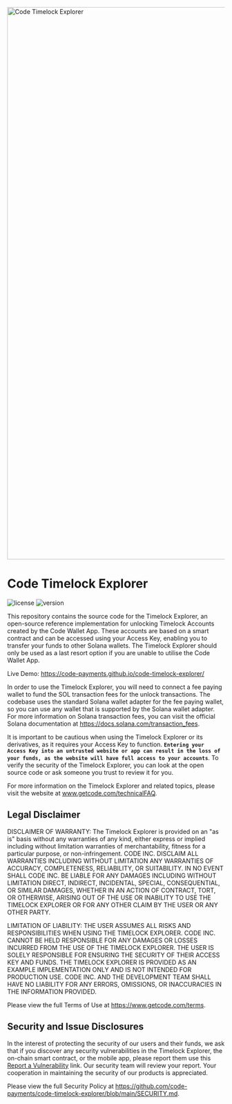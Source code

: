 <img width="1280" alt="Code Timelock Explorer" src="https://github.com/code-payments/code-timelock-explorer/assets/623790/f088dc08-35b9-4852-aa49-325e84b285cf">

# Code Timelock Explorer

![license][license-image]
![version][version-image]

[version-image]: https://img.shields.io/badge/version-0.1.0-blue.svg?style=flat
[license-image]: https://img.shields.io/badge/license-MIT-blue.svg?style=flat

This repository contains the source code for the Timelock Explorer, an open-source reference implementation for unlocking Timelock Accounts created by the Code Wallet App. These accounts are based on a smart contract and can be accessed using your Access Key, enabling you to transfer your funds to other Solana wallets. The Timelock Explorer should only be used as a last resort option if you are unable to utilise the Code Wallet App.

Live Demo: https://code-payments.github.io/code-timelock-explorer/

In order to use the Timelock Explorer, you will need to connect a fee paying wallet to fund the SOL transaction fees for the unlock transactions. The codebase uses the standard Solana wallet adapter for the fee paying wallet, so you can use any wallet that is supported by the Solana wallet adapter. For more information on Solana transaction fees, you can visit the official Solana documentation at https://docs.solana.com/transaction_fees.

It is important to be cautious when using the Timelock Explorer or its derivatives, as it requires your Access Key to function. **`Entering your Access Key into an untrusted website or app can result in the loss of your funds, as the website will have full access to your accounts`**. To verify the security of the Timelock Explorer, you can look at the open source code or ask someone you trust to review it for you.

For more information on the Timelock Explorer and related topics, please visit
the website at www.getcode.com/technicalFAQ.

## Legal Disclaimer

DISCLAIMER OF WARRANTY: The Timelock Explorer is provided on an "as is" basis without any warranties of any kind, either express or implied including without limitation warranties of merchantability, fitness for a particular purpose, or non-infringement. CODE INC. DISCLAIM ALL WARRANTIES INCLUDING WITHOUT LIMITATION ANY WARRANTIES OF ACCURACY, COMPLETENESS, RELIABILITY, OR SUITABILITY. IN NO EVENT SHALL CODE INC. BE LIABLE FOR ANY DAMAGES INCLUDING WITHOUT LIMITATION DIRECT, INDIRECT, INCIDENTAL, SPECIAL, CONSEQUENTIAL, OR SIMILAR DAMAGES, WHETHER IN AN ACTION OF CONTRACT, TORT, OR OTHERWISE, ARISING OUT OF THE USE OR INABILITY TO USE THE TIMELOCK EXPLORER OR FOR ANY OTHER CLAIM BY THE USER OR ANY OTHER PARTY.

LIMITATION OF LIABILITY: THE USER ASSUMES ALL RISKS AND RESPONSIBILITIES WHEN USING THE TIMELOCK EXPLORER. CODE INC. CANNOT BE HELD RESPONSIBLE FOR ANY DAMAGES OR LOSSES INCURRED FROM THE USE OF THE TIMELOCK EXPLORER. THE USER IS SOLELY RESPONSIBLE FOR ENSURING THE SECURITY OF THEIR ACCESS KEY AND FUNDS. THE TIMELOCK EXPLORER IS PROVIDED AS AN EXAMPLE IMPLEMENTATION ONLY AND IS NOT INTENDED FOR PRODUCTION USE. CODE INC. AND THE DEVELOPMENT TEAM SHALL HAVE NO LIABILITY FOR ANY ERRORS, OMISSIONS, OR INACCURACIES IN THE INFORMATION PROVIDED.

Please view the full Terms of Use at https://www.getcode.com/terms.

## Security and Issue Disclosures

In the interest of protecting the security of our users and their funds, we ask
that if you discover any security vulnerabilities in the Timelock Explorer, the
on-chain smart contract, or the mobile app, please report them use this [Report
a Vulnerability](https://github.com/code-payments/code-timelock-explorer/security/advisories/new)
link. Our security team will review your report. Your cooperation in maintaining
the security of our products is appreciated.

Please view the full Security Policy at https://github.com/code-payments/code-timelock-explorer/blob/main/SECURITY.md.

